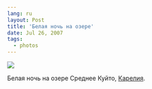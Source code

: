 ```yaml
---
lang: ru
layout: Post
title: 'Белая ночь на озере'
date: Jul 26, 2007
tags:
  - photos
---
```


![](photo://Sapegin_Artem_20D_2007-07-11_395-9531)

Белая ночь на озере Среднее Куйто, [Карелия](http://morning.photos/travel/kalevala).
